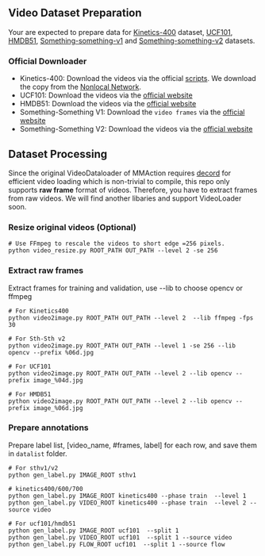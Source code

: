## Video Dataset Preparation

Your are expected to prepare data for [Kinetics-400](https://deepmind.com/research/open-source/kinetics) dataset, [UCF101](https://www.crcv.ucf.edu/data/UCF101.php), [HMDB51](https://serre-lab.clps.brown.edu/resource/hmdb-a-large-human-motion-database/#Downloads), [Something-something-v1](https://20bn.com/datasets/something-something/v1) and [Something-something-v2](https://20bn.com/datasets/something-something) datasets.


### Official Downloader
* Kinetics-400: Download the videos via the official [scripts](https://github.com/activitynet/ActivityNet/tree/master/Crawler/Kinetics). We download the copy from the [Nonlocal Network](https://github.com/facebookresearch/video-nonlocal-net/blob/master/DATASET.md).
* UCF101: Download the videos via the [official website](https://www.crcv.ucf.edu/data/UCF101.php)
* HMDB51: Download the videos via the [official website](https://serre-lab.clps.brown.edu/resource/hmdb-a-large-human-motion-database/#Downloads)
* Something-Something V1: Download the `video frames` via the [official website](https://20bn.com/datasets/something-something/v1)
* Something-Something V2: Download the videos via the [official website](https://20bn.com/datasets/something-something/v2)



## Dataset Processing
Since the original VideoDataloader of MMAction requires [decord](https://github.com/zhreshold/decord) for efficient video loading which is non-trivial to compile, this repo only supports **raw frame** format of videos. Therefore, you have to extract frames from raw videos. We will find another libaries and support VideoLoader soon.


### Resize original videos (Optional)

```Shell
# Use FFmpeg to rescale the videos to short edge =256 pixels. 
python video_resize.py ROOT_PATH OUT_PATH --level 2 -se 256
```
### Extract raw frames
Extract frames for training and validation, use --lib to choose opencv or ffmpeg

```Shell
# For Kinetics400
python video2image.py ROOT_PATH OUT_PATH --level 2  --lib ffmpeg -fps 30

# For Sth-Sth v2
python video2image.py ROOT_PATH OUT_PATH --level 1 -se 256 --lib opencv --prefix %06d.jpg

# For UCF101
python video2image.py ROOT_PATH OUT_PATH --level 2 --lib opencv --prefix image_%04d.jpg

# For HMDB51
python video2image.py ROOT_PATH OUT_PATH --level 2 --lib opencv --prefix image_%06d.jpg
```

### Prepare annotations 
Prepare label list, [video_name, #frames, label] for each row, and save them in `datalist` folder.

```Shell
# For sthv1/v2
python gen_label.py IMAGE_ROOT sthv1

# kinetics400/600/700
python gen_label.py IMAGE_ROOT kinetics400 --phase train  --level 1
python gen_label.py VIDEO_ROOT kinetics400 --phase train  --level 2 --source video

# For ucf101/hmdb51
python gen_label.py IMAGE_ROOT ucf101  --split 1
python gen_label.py VIDEO_ROOT ucf101  --split 1 --source video
python gen_label.py FLOW_ROOT ucf101  --split 1 --source flow
````


